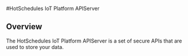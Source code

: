 #HotSchedules IoT Platform APIServer 

## Overview
The HotSchedules IoT Platform APIServer is a set of secure APIs that are used to store your data.  

